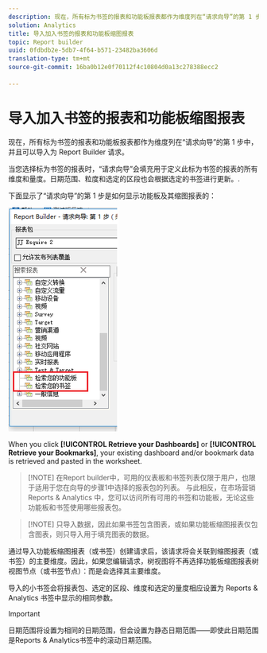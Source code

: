 ```yaml
---
description: 现在，所有标为书签的报表和功能板报表都作为维度列在“请求向导”的第 1 步中，并且可以导入为 Report Builder 请求。
solution: Analytics
title: 导入加入书签的报表和功能板缩图报表
topic: Report builder
uuid: 0fdbdb2e-5db7-4f64-b571-23482ba3606d
translation-type: tm+mt
source-git-commit: 16ba0b12e0f70112f4c10804d0a13c278388ecc2

---
```



# 导入加入书签的报表和功能板缩图报表

现在，所有标为书签的报表和功能板报表都作为维度列在“请求向导”的第 1 步中，并且可以导入为 Report Builder 请求。

当您选择标为书签的报表时，“请求向导”会填充用于定义此标为书签的报表的所有维度和量度。日期范围、粒度和选定的区段也会根据选定的书签进行更新。.

下面显示了“请求向导”的第 1 步是如何显示功能板及其缩图报表的：

![](assets/import_dashboard_reportlet.png)

When you click **[!UICONTROL Retrieve your Dashboards]** or **[!UICONTROL Retrieve your Bookmarks]**, your existing dashboard and/or bookmark data is retrieved and pasted in the worksheet.

> [!NOTE] 在Report builder中，可用的仪表板和书签列表仅限于用户，也限于适用于您在向导的步骤1中选择的报表包的列表。 与此相反，在市场营销 Reports &amp; Analytics 中，您可以访问所有可用的书签和功能板，无论这些功能板和书签使用哪些报表包。

> [!NOTE] 只导入数据，因此如果书签包含图表，或如果功能板缩图报表仅包含图表，则只导入用于填充图表的数据。

通过导入功能板缩图报表（或书签）创建请求后，该请求将会关联到缩图报表（或书签）的主要维度。因此，如果您编辑请求，树视图将不再选择功能板缩图报表树视图节点（或书签节点）：而是会选择其主要维度。

导入的小书签会将报表包、选定的区段、维度和选定的量度相应设置为 Reports &amp; Analytics 书签中显示的相同参数。

>[!IMPORTANT]
>
>日期范围将设置为相同的日期范围，但会设置为静态日期范围——即使此日期范围是Reports &amp; Analytics书签中的滚动日期范围。

